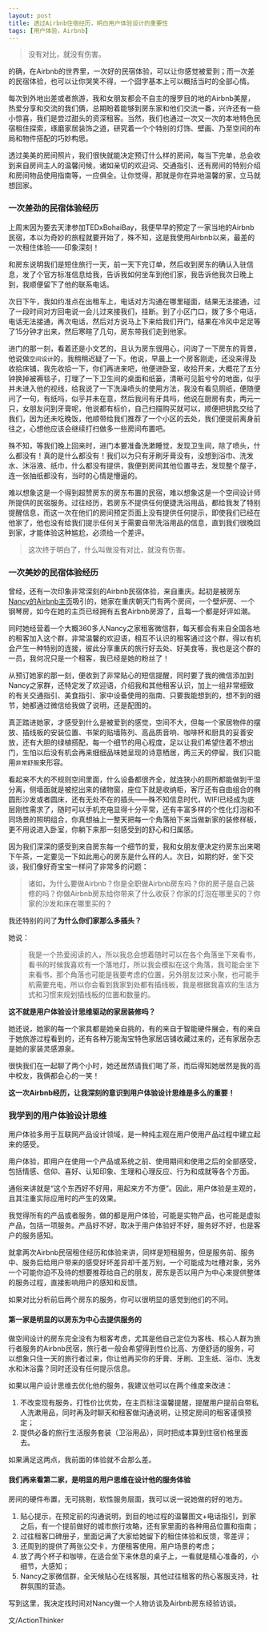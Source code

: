 ```yaml
---
layout: post
title: 透过Airbnb住宿经历，明白用户体验设计的重要性
tags: [用户体验，Airbnb]
---
```


>没有对比，就没有伤害。

的确，在Airbnb的世界里，一次好的民宿体验，可以让你感觉被爱到；而一次差的民宿体验，也可以让你哭笑不得，一个囧字基本上可以概括当时的全部心情。

每次到外地出差或者旅游，我和女朋友都会不自主的搜罗目的地的Airbnb美屋，热爱分享和交流的我们俩，总期盼着能够到房东家和他们交流一番，兴许还有一些小惊喜，我们是尝过甜头的资深租客。当然，我们也通过一次又一次的本地特色民宿租住探索，琢磨家居装饰之道，研究着一个个特别的灯饰、壁画、乃至空间的布局和物件搭配的巧妙构思。

透过美美的房间照片，我们很快就能决定预订什么样的房间，每当下完单，总会收到来自房间主人的温馨问候，诸如亲切的欢迎词、交通指引、还有房间的特别介绍和房间物品使用指南等，一应俱全。让你觉得，那就是你在异地温馨的家，立马就想回家。

### 一次差劲的民宿体验经历
上周末因为要去天津参加TEDxBohaiBay，我便早早的预定了一家当地的Airbnb民宿，本以为奇妙的旅程就要开始了，殊不知，这是我使用Airbnb以来，最差的一次租住体验——印象深刻！

和房东说明我们是短住旅行一天，前一天下完订单，然后收到房东的确认入驻信息，发了个官方标准信息给我，告诉我如何坐车到他们家，我告诉他我次日晚上到，我顺便留下了他的联系电话。

次日下午，我如约准点在出租车上，电话对方沟通在哪里碰面，结果无法接通，过了一段时间对方回电说一会儿过来接我们，挂断。到了小区门口，拨了多个电话，电话无法接通，再次电话，然后对方说马上下来给我们开门，结果在冷风中足足等了15分钟才出来，然后寒暄了几句，房东带我们走到他家。

进门的那一刻，看着还是小文艺的，且认为房东很用心，问询了一下房东的背景，他说做`空间设计`的，我稍稍迟疑了一下。他说，早晨上一个房客刚走，还没来得及收拾床铺，我先收拾一下，你们再进来吧，他便进卧室，收拾开来，大概花了五分钟换掉被褥毯子，打理了一下卫生间的桌面和纸篓，清晰可见脏兮兮的地面，似乎并未进入他的视线，给我说了一下洗澡喷头的使用方法，我没有看见厕纸，便随便问了一句，有纸吗，似乎并未在意，然后我问有牙具吗，他说在厨房有卖，两元一只，女朋友问到牙膏呢，他说都有标价，自己扫描购买就可以，顺便把钥匙交给了我们，因为还未吃晚饭，他顺带给我们推荐了一个小区的去处，我们便提前离身前往之，心想他应该会继续打扫做多一些房间布置吧。

殊不知，等我们晚上回来时，进门本要准备洗漱睡觉，发现卫生间，除了喷头，什么都没有！真的是什么都没有！我们以为只有牙刷牙膏没有，没想到浴巾、洗发水、沐浴液、纸巾，什么都没有提供，我便到房间其他位置寻去，发现整个屋子，连一张抽纸都没有，当时的心情是懵逼的。

难以想象这是一个得到超赞房东的房东布置的民宿，难以想象这是一个空间设计师所提供的民宿服务。过往经历，若房东不提供任何便捷洗浴用品，都给我发了特别提醒信息，而这一次在他们的房间预定页面上没有提供任何提示，即使我们已经在他家了，他也没有给我们提示任何关于需要自带洗浴用品的信息，直到我们很晚回到家，才能体验这种尴尬，必须给一个差评。

>这次终于明白了，什么叫做没有对比，就没有伤害。

### 一次美妙的民宿体验经历
曾经，还有一次印象非常深刻的Airbnb民宿体验，来自重庆。起初是被房东[Nancy的Airbnb主页](https://zh.airbnb.com/rooms/5322221)吸引的，她家在重庆朝天门有两个房间，一个壁炉房、一个钢琴房，如今在她的主页已经拥有五套Airbnb房源了，且每一个都是好评如潮。

同时她经营着一个大概360多人Nancy之家租客微信群，每天都会有来自全国各地的租客加入这个群，非常温馨的欢迎语，相互不认识的租客通过这个群，得以有机会产生一种特别的连接，彼此分享重庆的旅行好去处、好美食等，我也是这个群的一员，我何况只是一个租客，我已经是她的粉丝了！

从预订她家的那一刻，便收到了非常贴心的短信提醒，同时要了我的微信添加到Nancy之家群，还特定发了欢迎语，介绍我和其他租客认识，加上一组非常细致的有关交通指引、美食指引、家中设备使用的指南、只要我能想到的，想不到的细节，她都通过微信给我做了说明，还是配图的。

真正踏进她家，才感受到什么是被爱到的感觉，空间不大，但每一个家居物件的摆放、插线板的安装位置、书架的贴墙陈列、高品质音响、咖啡杯和厨具的妥善安放，还有大胆的绿植搭配，每一个细节的用心程度，足以让我们希望住着不想出门，生怕以后没有机会再来细细品味她呈现的诗意栖居，两三天的停留，我们只能用`非常舒服`来形容。

看起来不大的不规则空间里面，什么设备都很齐全，就连狭小的厕所都能做到干湿分离，侧墙面就是被挖出来的储物窗，座位下就是收纳柜，客厅还有自由组合的椭圆形沙发或者圆床，还有无处不在的插头——殊不知信息时代，WIFI已经成为底层刚性需求了，随时可以手机充电显得十分平常，还有丰富多样的个性化灯泡和不同场景的照明组合，你真想抽上一整天把每一个角落拍下来当做新家的装修样板，更不用说进入卧室，你躺下来那一刻感受到的舒心和归属感。

因为我们深深的感受到来自房东每一个细节的爱，我和女朋友便决定约房东出来喝下午茶，一定要见一下如此用心的房东是什么样的人。次日，如期约好，坐下交谈，我们像好奇宝宝一样问了非常多的问题：

>诸如，为什么要做Airbnb？你是全职做Airbnb房东吗？你的房子是自己装修的吗？你做Airbnb房东给你带来了什么收获？你家的灯泡在哪里买的？你家的沙发和床在哪里买的？

我还特别的问了**为什么你们家那么多插头？**

她说：

>我是一个热爱阅读的人，所以我总会想着随时可以在各个角落坐下来看书，看书的时候我喜欢有一个落地灯，所以我会模拟在这个角落，我可能会坐下来看书，那个角落也可能是我要考虑的位置，另外朋友过来小聚，也可能手机需要充电，所以你会看到我家到处都有插线板，我是根据我喜欢的生活方式和习惯来规划插线板的位置和数量的。

**这不就是用户体验设计思维驱动的家居装修吗？**

她还说，她家的每一个家具都是她亲自挑的，有的来自于智能硬件展会，有的来自于她旅游过程看到的，还有各种万能淘宝特色家居店铺收藏过来的，还有家居杂志是她的家装灵感源泉。

很快我们在一起聊了两个小时，她还居然请我们喝了茶，而后得知她居然是我的高中校友，我俩都会心的一笑！

**这一次Airbnb经历，让我深刻的意识到用户体验设计思维是多么的重要！**

### 我学到的用户体验设计思维

用户体验多用于互联网产品设计领域，是一种纯主观在用户使用产品过程中建立起来的感受。

用户体验，即用户在使用一个产品或系统之前、使用期间和使用之后的全部感受，包括情感、信仰、喜好、认知印象、生理和心理反应、行为和成就等各个方面。

通俗来讲就是“这个东西好不好用，用起来方不方便”。因此，用户体验是主观的，且其注重实际应用时的产生的效果。

我觉得所有的产品或者服务，做的都是用户体验，可能是实物产品，也可能是虚拟产品，包括一项服务。产品好不好，取决于用户体验好不好，服务好不好，也是客户的服务感知。

就拿两次Airbnb民宿租住经历和体验来讲，同样是短租服务，但是服务前、服务中、服务后给用户带来的感受好坏差异却千差万别，一个可能成为吐槽对象，另外一个可能你迫不及待的想要推荐给自己的朋友，房东是否以用户为中心来提供整体的服务过程，直接影响用户的感知和反馈。

如果对比分析前后两个房东的服务，你可以很明显的感觉到他们的不同。

#### 第一家是明显的以房东为中心去提供服务的
做空间设计的房东完全没有为租客考虑，尤其是他自己定位为客栈、核心人群为旅行者服务的Airbnb民宿，旅行者一般会希望得到性价比高、方便舒适的服务，可以想象只住一天的旅行者过来，你让他再买你的牙膏、牙刷、卫生纸、浴巾、洗发水和沐浴露？同时还没有任何提示信息。

如果以用户设计思维去优化他的服务，我建议他可以在两个维度来改进：

1. 不改变现有服务，打性价比优势，在主页标注温馨提醒，提醒用户提前自带私人洗漱用品，同时再及时聊天和租客做沟通说明，让预定房间的租客谨慎预定；
2. 提供必备的旅行生活服务套装（卫浴用品），同时把成本算到住宿价格里面去。

如果满足这两点，我前面的体验就不会那么差。

#### 我们再来看第二家，是明显的用户思维在设计他的服务体验

房间的硬件布置，无可挑剔，软性服务层面，我可以说一说她做的好的地方。

1. 贴心提示，在预定前的沟通说明，到目的地过程的温馨图文+电话指引，到家之后，有一个提前做好的城市旅行攻略，还有家里面的各种用品位置和指南；
2. 过往租客口碑册子，里面记满了大家给她留下的租住体验和反馈，零差评；
3. 还周到的提供了两张公交卡，方便租客使用，用户场景的考虑；
4. 放了两个杯子和咖啡，在适合坐下来休息的桌子上，一看就是精心准备的，小细节，大感知；
5. Nancy之家微信群，全天候贴心在线客服，其他过往租客的热心客服支持，社群氛围的营造。


写到这里，我决定找时间对Nancy做一个人物访谈及Airbnb房东经验访谈。



文/ActionThinker



